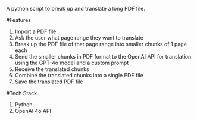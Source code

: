 A python script to break up and translate a long PDF file. 

#Features
1. Import a PDF file
2. Ask the user what page range they want to translate
3. Break up the PDF file of that page range into smaller chunks of 1 page each
4. Send the smaller chunks in PDF format to the OpenAI API for translation using the GPT-4o model and a custom prompt
5. Receive the translated chunks
6. Combine the translated chunks into a single PDF file
7. Save the translated PDF file


#Tech Stack
1. Python
2. OpenAI 4o API
